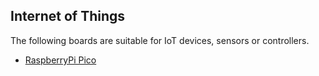 ## Internet of Things

The following boards are suitable for IoT devices, sensors or controllers.

- [RaspberryPi Pico](/boards/raspberrypi-pico.md)